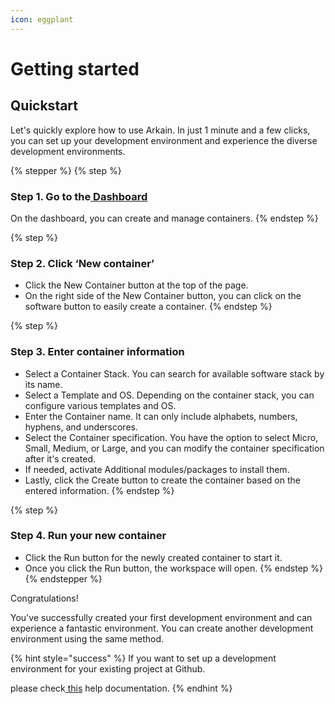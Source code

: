 ```yaml
---
icon: eggplant
---
```


# Getting started

## Quickstart

Let's quickly explore how to use Arkain. In just 1 minute and a few clicks, you can set up your development environment and experience the diverse development environments.



{% stepper %}
{% step %}
### Step 1.  Go to the[ Dashboard](https://ide.goorm.io/my/dashboard)

On the dashboard, you can create and manage containers.
{% endstep %}

{% step %}
### Step 2. Click ‘New container’

* Click the New Container button at the top of the page.
* On the right side of the New Container button, you can click on the software button to easily create a container.
{% endstep %}

{% step %}
### Step 3. Enter container information

* Select a Container Stack. You can search for available software stack by its name.
* Select a Template and OS. Depending on the container stack, you can configure various templates and OS.
* Enter the Container name. It can only include alphabets, numbers, hyphens, and underscores.
* Select the Container specification. You have the option to select Micro, Small, Medium, or Large, and you can modify the container specification after it's created.
* If needed, activate Additional modules/packages to install them.
* Lastly, click the Create button to create the container based on the entered information.
{% endstep %}

{% step %}
### Step 4. Run your new container

* Click the Run button for the newly created container to start it.&#x20;
* Once you click the Run button, the workspace will open.
{% endstep %}
{% endstepper %}

Congratulations! &#x20;

You've successfully created your first development environment and can experience a fantastic environment. You can create another development environment using the same method.&#x20;

{% hint style="success" %}
If you want to set up a development environment for your existing  project at Github.

please check[ this](https://docs.google.com/document/d/1VRZgHlHNL_yj3q_0KGgQ_5-semdrDR9r3kjOPXK6fKY/edit?tab=t.0#heading=h.xgy5r6wrknqt) help documentation.
{% endhint %}







